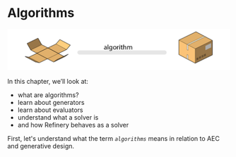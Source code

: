 # Algorithms

![](../../.gitbook/assets/algorithm%20%282%29.png)

In this chapter, we’ll look at:

* what are algorithms?
* learn about generators
* learn about evaluators
* understand what a solver is
* and how Refinery behaves as a solver

First, let's understand what the term _`algorithms`_ means in relation to AEC and generative design.

